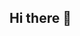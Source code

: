 ## Hi there 👋

<!--
**chrrstiang/chrrstiang** is a ✨ _special_ ✨ repository because its `README.md` (this file) appears on your GitHub profile.

Here are some ideas to get you started:

- 🔭 I’m currently working on a checklist/resourceful application aiming to make landing an internship easier for college students!
- 🌱 I’m currently learning object-oriented programming and working with APIs
- 👯 I’m looking to collaborate on an automated marketing strategy software application!
- 🤔 I’m looking for help with learning APIs, accessing libraries, and finding resources to learn more programming concepts.
- 💬 Ask me about my future startup ideas!
- 📫 How to reach me: garcia.chris@northeastern.edu
- 😄 Pronouns: He/Him
- ⚡ Fun fact: I'm a national qualifier in the USAPL for raw powerlifting!
-->



<!--
Name: Christian Garcia
Education: northeastern class of 2028
projects: hard jewelry website


-->
